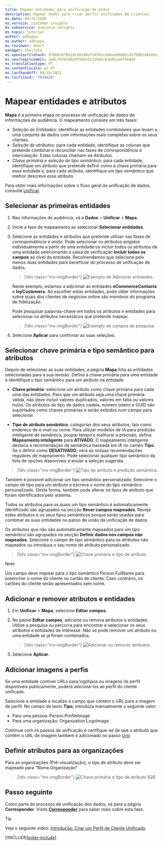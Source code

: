 ```yaml
---
title: Mapear entidades para unificação de dados
description: Mapear dados para criar perfis unificados de clientes.
ms.date: 09/25/2020
ms.service: customer-insights
ms.subservice: audience-insights
ms.topic: tutorial
author: adkuppa
ms.author: adkuppa
ms.reviewer: mhart
manager: shellyha
ms.openlocfilehash: 570683876b10cb83d8af14552ca9bea9d80613575005d49a9af37cc16b8e75c9
ms.sourcegitcommit: aa0cfbf6240a9f560e3131bdec63e051a8786dd4
ms.translationtype: HT
ms.contentlocale: pt-PT
ms.lasthandoff: 08/10/2021
ms.locfileid: "7034420"
---
```

# <a name="map-entities-and-attributes"></a>Mapear entidades e atributos

**Mapa** é a primeira etapa no processo de unificação de dados de informações de audiência. O mapeamento consiste em três fases:

- *Seleção de Entidades*: identificar as entidades combináveis que levam a uma conjunto de dados com informações mais completas sobre os seus clientes.
- *Seleção de atributos*: para cada entidade, identifique as colunas que pretende combinar e reconciliar nas fases de *correspondência* e *intercalação*. Estas colunas chamam-se *Atributos*.
- *Chave primária e seleção de tipo semântico*: para cada entidade, identifique um atributo que pretende definir como a chave primária para essa entidade e, para cada atributo, identifique um tipo semântico que melhor descreve esse atributo.

Para obter mais informações sobre o fluxo geral da unificação de dados, consulte [Unificar](data-unification.md).

## <a name="select-the-first-entities"></a>Selecionar as primeiras entidades

1. Nas informações de audiência, vá a **Dados** > **Unificar** > **Mapa**.

2. Inicie a fase de mapeamento ao selecionar **Selecionar entidades**.

3. Selecione as entidades e atributos que pretende utilizar nas fases de *correspondência* e *união*. Pode selecionar os atributos exigidos individualmente a partir de uma entidade ou incluir todos os atributos de uma entidade selecionando a caixa de verificação **Incluir todos os campos** ao nível da entidade. Recomendamos que selecione pelo menos duas entidades para beneficiar do processo de unificação de dados.

   > [!div class="mx-imgBorder"]
   > ![Exemplo de Adicionar entidades.](media/data-manager-configure-map-add-entities-example.png "Exemplo de Adicionar entidades")

   Neste exemplo, estamos a adicionar as entidades **eCommerceContacts** e **loyCustomers**. Ao escolher estas entidades, pode obter informações sobre quais dos clientes de negócios online são membros do programa de fidelização.
   
   Pode pesquisar palavras-chave em todos os atributos e entidades para selecionar os atributos necessários que pretende mapear.
   
     > [!div class="mx-imgBorder"]
   > ![Exemplo de campos de pesquisa.](media/data-manager-configure-map-search-fields-example.png "Exemplo de campos de pesquisa")

4. Selecione **Aplicar** para confirmar as suas seleções.

## <a name="select-primary-key-and-semantic-type-for-attributes"></a>Selecionar chave primária e tipo semântico para atributos

Depois de selecionar as suas entidades, a página **Mapa** lista as entidades selecionadas para a sua revisão. Defina a chave primária para uma entidade e identifique o tipo semântico para um atributo na entidade.

- **Chave primária**: selecione um atributo como chave primária para cada uma das entidades. Para que um atributo seja uma chave primária válida, não deve incluir valores duplicados, valores em falta ou valores nulos. Os atributos do tipo de dados cadeia, número inteiro e GUID são suportados como chaves primárias e serão exibidos num campo para selecionar.

- **Tipo de atributo semântico**: categorias dos seus atributos, tais como endereço de e-mail ou nome. Para utilizar modelos de IA para predição inteligente de semântica, poupar tempo e melhorar a precisão, defina **Mapeamento inteligente** para **ATIVADO**. O mapeamento inteligente destaca a recomendação de semântica baseada em IA no campo **Tipo**. Se o definir como **DESATIVADO**, verá as nossas recomendações regulares de mapeamento. Pode selecionar qualquer tipo semântico da lista de opções disponíveis e anular a seleção sugerida.

> [!div class="mx-imgBorder"]
> ![Tipo de atributo e predição semântica.](media/data-manager-configure-map-add-attributes-semantic-prediction.png "Tipo de atributo e predição semântica")

Também é possível adicionar um tipo semântico personalizado. Selecione o campo de tipo para um atributo e escreva o nome do tipo semântico personalizado. Desta forma, também pode alterar os tipos de atributo que foram identificados pelo sistema.

Todos os atributos para os quais um tipo semântico é automaticamente identificado são agrupados na secção **Rever campos mapeados**. Reveja estes atributos e os seus tipos semânticos porque serão usados para combinar as suas entidades no passo de união da unificação de dados.

Os atributos que não são automaticamente mapeados para um tipo semântico são agrupados na secção **Definir dados nos campos não mapeados**. Selecione o campo de tipo semântico para os atributos não mapeados ou introduza o seu nome de atributo personalizado.

> [!div class="mx-imgBorder"]
> ![Chave primária e tipo de atributo.](media/data-manager-configure-map-add-attributes.png "Chave primária e tipo de atributo")

> [!NOTE]
> Um campo deve mapear para o tipo semântico Person.FullName para preencher o nome do cliente no cartão de cliente. Caso contrário, os cartões do cliente serão apresentados sem nome. 

## <a name="add-and-remove-attributes-and-entities"></a>Adicionar e remover atributos e entidades

1. Em **Unificar** > **Mapa**, selecione **Editar campos**.

2. No painel **Editar campos**, adicione ou remova atributos e entidades. Utilize a pesquisa ou percorra para encontrar e selecionar os seus atributos e entidades de interesse. Não se pode remover um atributo ou uma entidade se já foram combinados.

   > [!div class="mx-imgBorder"]
   > ![Adicionar ou remover atributos.](media/configure-data-map-edit.png "Adicionar ou remover atributos")

3. Selecione **Aplicar**.

## <a name="add-images-to-profiles"></a>Adicionar imagens a perfis

Se uma entidade contiver URLs para logótipos ou imagens de perfil disponíveis publicamente, poderá adicioná-los ao perfil do cliente unificado.

Selecione a entidade e localize o campo que contém o URL para a imagem de perfil. No campo de texto **Tipo**, introduza manualmente o seguinte valor: 
- Para uma pessoa: Person.ProfileImage
- Para uma organização: Organization.LogoImage

Continue com os passos de unificação e certifique-se de que o atributo que contém o URL de imagem também é adicionado no passo [Unir](merge-entities.md).

## <a name="set-attributes-for-organizations"></a>Definir atributos para as organizações

Para as organizações (Pré-visualização), o tipo de atributo deve ser mapeado para "Nome.Organização"
> [!div class="mx-imgBorder"]
> ![Chave primária e tipo de atributo B2B](media/configure-data-map-edit-b2b.png "Chave primária e tipo de atributo B2B")

## <a name="next-step"></a>Passo seguinte

Como parte do processo de unificação dos dados, vá para a página **Corresponder**. Visite [**Corresponder**](match-entities.md) para saber mais sobre esta fase.

> [!TIP]
> Veja o seguinte vídeo: [Introdução: Criar um Perfil de Cliente Unificado](https://youtu.be/oBfGEhucAxs).


[!INCLUDE[footer-include](../includes/footer-banner.md)]